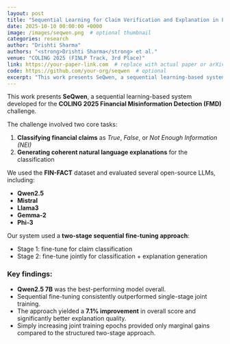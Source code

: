 ```yaml
---
layout: post
title: "Sequential Learning for Claim Verification and Explanation in Financial Domains"
date: 2025-10-10 00:00:00 +0000
image: /images/seqwen.png  # optional thumbnail
categories: research
author: "Drishti Sharma"
authors: "<strong>Drishti Sharma</strong> et al."
venue: "COLING 2025 (FINLP Track, 3rd Place)"
link: https://your-paper-link.com  # replace with actual paper or arXiv link
code: https://github.com/your-org/seqwen  # optional
excerpt: "This work presents SeQwen, a sequential learning-based system developed for the COLING 2025 Financial Misinformation Detection (FMD) challenge, which focused on two tasks: classifying financial claims as True, False, or Not Enough Information (NEI), and generating coherent natural language explanations for these classifications. Using the FIN-FACT dataset, the team evaluated several open-source LLMs, including Qwen2.5, Mistral, Llama3, Gemma-2, and Phi-3. SeQwen employed a two-stage sequential fine-tuning strategy—first fine-tuning for claim classification, followed by joint fine-tuning for classification and explanation generation. This structured approach consistently outperformed single-stage joint training, with Qwen2.5 7B emerging as the top-performing model. The two-stage method led to a 7.1% improvement in overall score and significantly enhanced explanation quality, while merely increasing joint training epochs offered only marginal gains, underscoring the value of sequential fine-tuning."
---
```


This work presents **SeQwen**, a sequential learning-based system developed for the **COLING 2025 Financial Misinformation Detection (FMD)** challenge.

The challenge involved two core tasks:

1. **Classifying financial claims** as *True*, *False*, or *Not Enough Information (NEI)*  
2. **Generating coherent natural language explanations** for the classification

We used the **FIN-FACT** dataset and evaluated several open-source LLMs, including:

- **Qwen2.5**  
- **Mistral**  
- **Llama3**  
- **Gemma-2**  
- **Phi-3**

Our system used a **two-stage sequential fine-tuning approach**:

- Stage 1: fine-tune for claim classification  
- Stage 2: fine-tune jointly for classification + explanation generation

### Key findings:

- **Qwen2.5 7B** was the best-performing model overall.
- Sequential fine-tuning consistently outperformed single-stage joint training.
- The approach yielded a **7.1% improvement** in overall score and significantly better explanation quality.
- Simply increasing joint training epochs provided only marginal gains compared to the structured two-stage approach.
